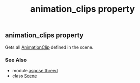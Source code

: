 ﻿---
title: animation_clips property
second_title: Aspose.3D for Python via .NET API References
description: 
type: docs
weight: 140
url: /python-net/aspose.threed/scene/animation_clips/
is_root: false
---

## animation_clips property


Gets all [AnimationClip](/3d/python-net/aspose.threed.animation/animationclip) defined in the scene.

### See Also
* module [aspose.threed](../../)
* class [Scene](/3d/python-net/aspose.threed/scene)
